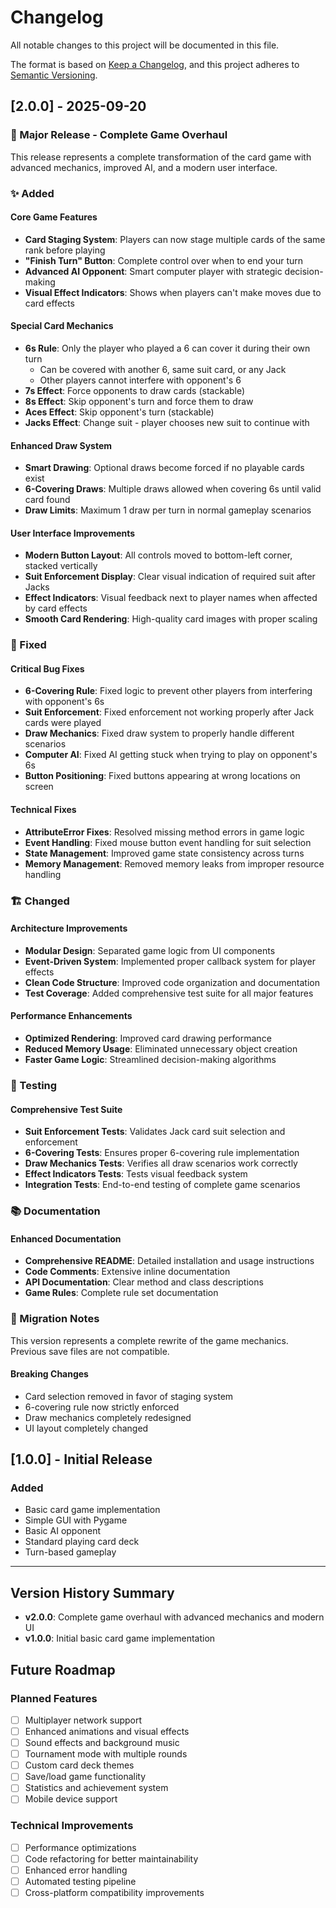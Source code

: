 # Changelog

All notable changes to this project will be documented in this file.

The format is based on [Keep a Changelog](https://keepachangelog.com/en/1.0.0/),
and this project adheres to [Semantic Versioning](https://semver.org/spec/v2.0.0.html).

## [2.0.0] - 2025-09-20

### 🎉 Major Release - Complete Game Overhaul

This release represents a complete transformation of the card game with advanced mechanics, improved AI, and a modern user interface.

### ✨ Added

#### Core Game Features
- **Card Staging System**: Players can now stage multiple cards of the same rank before playing
- **"Finish Turn" Button**: Complete control over when to end your turn
- **Advanced AI Opponent**: Smart computer player with strategic decision-making
- **Visual Effect Indicators**: Shows when players can't make moves due to card effects

#### Special Card Mechanics
- **6s Rule**: Only the player who played a 6 can cover it during their own turn
  - Can be covered with another 6, same suit card, or any Jack
  - Other players cannot interfere with opponent's 6
- **7s Effect**: Force opponents to draw cards (stackable)
- **8s Effect**: Skip opponent's turn and force them to draw
- **Aces Effect**: Skip opponent's turn (stackable)
- **Jacks Effect**: Change suit - player chooses new suit to continue with

#### Enhanced Draw System
- **Smart Drawing**: Optional draws become forced if no playable cards exist
- **6-Covering Draws**: Multiple draws allowed when covering 6s until valid card found
- **Draw Limits**: Maximum 1 draw per turn in normal gameplay scenarios

#### User Interface Improvements
- **Modern Button Layout**: All controls moved to bottom-left corner, stacked vertically
- **Suit Enforcement Display**: Clear visual indication of required suit after Jacks
- **Effect Indicators**: Visual feedback next to player names when affected by card effects
- **Smooth Card Rendering**: High-quality card images with proper scaling

### 🔧 Fixed

#### Critical Bug Fixes
- **6-Covering Rule**: Fixed logic to prevent other players from interfering with opponent's 6s
- **Suit Enforcement**: Fixed enforcement not working properly after Jack cards were played
- **Draw Mechanics**: Fixed draw system to properly handle different scenarios
- **Computer AI**: Fixed AI getting stuck when trying to play on opponent's 6s
- **Button Positioning**: Fixed buttons appearing at wrong locations on screen

#### Technical Fixes
- **AttributeError Fixes**: Resolved missing method errors in game logic
- **Event Handling**: Fixed mouse button event handling for suit selection
- **State Management**: Improved game state consistency across turns
- **Memory Management**: Removed memory leaks from improper resource handling

### 🏗️ Changed

#### Architecture Improvements
- **Modular Design**: Separated game logic from UI components
- **Event-Driven System**: Implemented proper callback system for player effects
- **Clean Code Structure**: Improved code organization and documentation
- **Test Coverage**: Added comprehensive test suite for all major features

#### Performance Enhancements
- **Optimized Rendering**: Improved card drawing performance
- **Reduced Memory Usage**: Eliminated unnecessary object creation
- **Faster Game Logic**: Streamlined decision-making algorithms

### 🧪 Testing

#### Comprehensive Test Suite
- **Suit Enforcement Tests**: Validates Jack card suit selection and enforcement
- **6-Covering Tests**: Ensures proper 6-covering rule implementation
- **Draw Mechanics Tests**: Verifies all draw scenarios work correctly
- **Effect Indicators Tests**: Tests visual feedback system
- **Integration Tests**: End-to-end testing of complete game scenarios

### 📚 Documentation

#### Enhanced Documentation
- **Comprehensive README**: Detailed installation and usage instructions
- **Code Comments**: Extensive inline documentation
- **API Documentation**: Clear method and class descriptions
- **Game Rules**: Complete rule set documentation

### 🔄 Migration Notes

This version represents a complete rewrite of the game mechanics. Previous save files are not compatible.

#### Breaking Changes
- Card selection removed in favor of staging system
- 6-covering rule now strictly enforced
- Draw mechanics completely redesigned
- UI layout completely changed

## [1.0.0] - Initial Release

### Added
- Basic card game implementation
- Simple GUI with Pygame
- Basic AI opponent
- Standard playing card deck
- Turn-based gameplay

---

## Version History Summary

- **v2.0.0**: Complete game overhaul with advanced mechanics and modern UI
- **v1.0.0**: Initial basic card game implementation

## Future Roadmap

### Planned Features
- [ ] Multiplayer network support
- [ ] Enhanced animations and visual effects
- [ ] Sound effects and background music
- [ ] Tournament mode with multiple rounds
- [ ] Custom card deck themes
- [ ] Save/load game functionality
- [ ] Statistics and achievement system
- [ ] Mobile device support

### Technical Improvements
- [ ] Performance optimizations
- [ ] Code refactoring for better maintainability
- [ ] Enhanced error handling
- [ ] Automated testing pipeline
- [ ] Cross-platform compatibility improvements